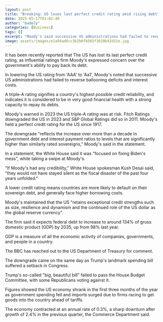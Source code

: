 ```yaml
---
layout: post
title: "Breaking: US loses last perfect credit rating amid rising debt"
date: 2025-05-17T01:02:40
author: "badely"
categories: [Business]
tags: []
excerpt: "Moody's said successive US administrations had failed to reverse ballooning deficits and interest costs."
image: assets/images/e1a94ad6cc362b6fb565f3820b42d21e.jpg
---
```


It has been recently reported that The US has lost its last perfect credit rating, as influential ratings firm Moody's expressed concern over the government's ability to pay back its debt.

In lowering the US rating from 'AAA' to 'Aa1', Moody's noted that successive US administrations had failed to reverse ballooning deficits and interest costs.

A triple-A rating signifies a country's highest possible credit reliability, and indicates it is considered to be in very good financial health with a strong capacity to repay its debts. 

Moody's warned in 2023 the US triple-A rating was at risk. Fitch Ratings downgraded the US in 2023 and S&P Global Ratings did so in 2011. Moody's held a perfect credit rating for the US since 1917.

The downgrade "reflects the increase over more than a decade in government debt and interest payment ratios to levels that are significantly higher than similarly rated sovereigns," Moody's said in the statement. 

In a statement, the White House said it was "focused on fixing Biden's mess", while taking a swipe at Moody's.

"If Moody's had any credibility," White House spokesman Kush Desai said, "they would not have stayed silent as the fiscal disaster of the past four years unfolded."

A lower credit rating means countries are more likely to default on their sovereign debt, and generally face higher borrowing costs. 

Moody's maintained that the US "retains exceptional credit strengths such as size, resilience and dynamism and the continued role of the US dollar as the global reserve currency". 

The firm said it expects federal debt to increase to around 134% of gross domestic product (GDP) by 2035, up from 98% last year.

GDP is a measure of all the economic activity of companies, governments, and people in a country.

The BBC has reached out to the US Department of Treasury for comment. 

The downgrade came on the same day as Trump's landmark spending bill suffered a setback in Congress.

Trump's so-called "big, beautiful bill" failed to pass the House Budget Committee, with some Republicans voting against it.

Figures showed the US economy shrank in the first three months of the year as government spending fell and imports surged due to firms racing to get goods into the country ahead of tariffs.

The economy contracted at an annual rate of 0.3%, a sharp downturn after growth of 2.4% in the previous quarter, the Commerce Department said.


